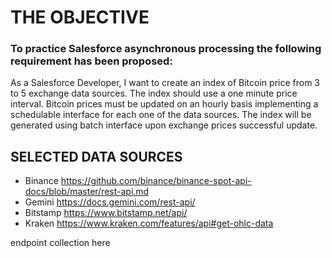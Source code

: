 # THE OBJECTIVE

### To practice Salesforce asynchronous processing the following requirement has been proposed:

As a Salesforce Developer, I want to create an index of Bitcoin price from 3 to 5 exchange data sources. The index should use a one minute price interval.  Bitcoin prices must be updated on an hourly basis implementing a schedulable interface for each one of the data sources. The index will be generated using batch interface upon exchange prices successful update.


## SELECTED DATA SOURCES

* Binance https://github.com/binance/binance-spot-api-docs/blob/master/rest-api.md
* Gemini https://docs.gemini.com/rest-api/
* Bitstamp https://www.bitstamp.net/api/
* Kraken https://www.kraken.com/features/api#get-ohlc-data




endpoint collection here

